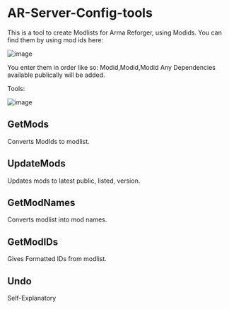 # AR-Server-Config-tools

This is a tool to create Modlists for Arma Reforger, using Modids.
You can find them by using mod ids here:

![image](https://github.com/user-attachments/assets/2a6cbec6-013d-4d08-b265-d6695bd3b1b8)

You enter them in order like so: Modid,Modid,Modid
Any Dependencies available publically will be added.

Tools:

![image](https://github.com/user-attachments/assets/9decd5b1-959c-496b-94ef-813e19dde6e7)

## GetMods
Converts ModIds to modlist.

## UpdateMods
Updates mods to latest public, listed, version.

## GetModNames
Converts modlist into mod names.

## GetModIDs
Gives Formatted IDs from modlist.

## Undo
Self-Explanatory
